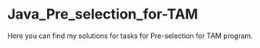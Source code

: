 # Java_Pre_selection_for-TAM
Here you can find my solutions for tasks for Pre-selection for TAM program.
